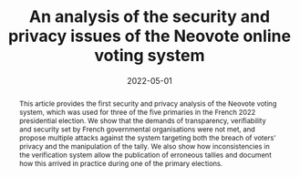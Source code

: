 ---
title: "An analysis of the security and privacy issues of the Neovote online voting system"
date: 2022-05-01
publishDate: 2022-03-17T03:44:16.942373Z
authors: ["Enka Blanchard", "Antoine Gallais", "Emmanuel Leblond", "Djohar Sidhoum-Rahal", "Juliette Walter"]
publication_types: ["1"]
categories: ["publication"]

abstract: "
This article provides the first security and privacy analysis of the Neovote voting system, which was used for three of the five primaries  in the French 2022 presidential election. We show that the demands of transparency, verifiability and security set by French governmental organisations were not met, and propose multiple attacks against the system targeting both the breach of voters' privacy and the manipulation of the tally. We also show  how inconsistencies in the verification system  allow the publication of erroneous tallies and document how this arrived in practice during one of the primary elections."
featured: false

publication: "*International Joint Conference on Electronic Voting, E-Vote-ID 2022*"
url_source: "https://link.springer.com/chapter/10.1007/978-3-031-15911-4_1"
url_slides: "slides.pdf"

---